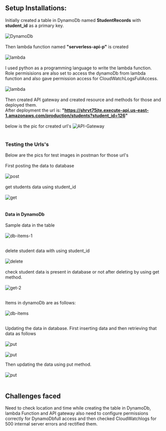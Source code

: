 ## Setup Installations:
Initially created a table in DynamoDb named <b>StudentRecords</b> with <b>student_id</b> as a primary key. <br><br>
![DynamoDb](images/DynamoDb.png)
<br><br>
Then lambda function named <b>"serverless-api-p"</b> is created <br><br>
![lambda](images/lambda-1.png)
<br><br>
I used python as a programming language to write the lambda function. 
 Role permisisions are also set to access the dynamoDb from lambda function and also gave permission access for CloudWatchLogsFullAccess.
 <br><br>
 ![lambda](images/lambda-2.png)
<br><br>
 Then created API gateway and created resource and methods for those and deployed them. 
</br>
After deployment the url is:
<b> "https://shrvt75jte.execute-api.us-east-1.amazonaws.com/production/students?student_id=126" </b> 
<br><br>
below is the pic for created url's
![API-Gateway](images/ApiG.png)
<br><br>


### Testing the Urls's
Below are the pics for test images in postman for those url's
<br><br>
First posting the data to database
<br><br>
![post](images/post.png)
<br><br>
get students data using student_id
<br><br>
![get](images/get.png)
<br><br>

#### Data in DynamoDb
Sample data in the table
<br><br>
![db-items-1](images/db-items-1.png)
<br><br>


delete student data with using student_id
<br><br>
![delete](images/delete.png)
<br><br>
check student data is present in database or not after deleting by using get method.
<br><br>
![get-2](images/get-2.png)
<br><br>

Items in dynamoDb are as follows:
<br><br>
![db-items](images/db-items.png)
<br><br>

Updating the data in database.
First inserting data and then retrieving that data as follows
<br><br>
![put](images/put-1.png)
<br><br>
![put](images/put-2.png)

Then updating the data using put method.
<br><br>
![put](images/put-3.png)
<br><br>


## Challenges faced
Need to check location and time while creating the table in DynamoDb, lambda Function and API gateway also need to configure permissions correctly for DynamoDbfull access and then checked CloudWatchlogs for 500 internal server errors and rectified them.